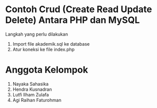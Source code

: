 # Contoh Crud (Create Read Update Delete) Antara PHP dan MySQL
Langkah yang perlu dilakukan
1. Import file akademik.sql ke database
2. Atur koneksi ke file index.php

# Anggota Kelompok

1. Nayaka Sahasika
2. Hendra Kusnadran
3. Lutfi Ilham Zulafa
4. Agi Raihan Faturohman
